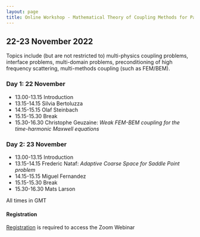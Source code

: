 ```yaml
---
layout: page
title: Online Workshop - Mathematical Theory of Coupling Methods for Partial Differential Equations
---
```


## 22-23 November 2022

Topics include (but are not restricted to) multi-physics coupling
problems, interface problems, multi-domain problems, preconditioning
of high frequency scattering, multi-methods coupling (such as
FEM/BEM).

### Day 1: 22 November

- 13.00-13.15 Introduction
- 13.15-14.15 Silvia Bertoluzza
- 14.15-15.15 Olaf Steinbach
- 15.15-15.30 Break
- 15.30-16.30 Christophe Geuzaine: _Weak FEM-BEM coupling for the time-harmonic Maxwell equations_


### Day 2: 23 November

- 13.00-13.15 Introduction
- 13.15-14.15 Frederic Nataf: _Adaptive Coarse Space for Saddle Point problem_
- 14.15-15.15 Miguel Fernandez
- 15.15-15.30 Break
- 15.30-16.30 Mats Larson

All times in GMT

#### Registration

[Registration](https://www.eventbrite.co.uk/e/online-workshop-mathematical-theory-of-coupling-methods-for-pdes-tickets-420629453017) is required to access the Zoom Webinar
